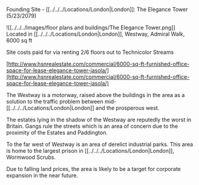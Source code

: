 Founding Site - [[../../../Locations/London|London]]: The Elegance Tower (5/23/2079) 

![[../../../Images/floor plans and buildings/The Elegance Tower.png]]
  Located in [[../../../Locations/London|London]], Westway, Admiral Walk, 6000 sq ft 

Site costs paid for via renting 2/6 floors out to Technicolor Streams 

[http://www.hsnrealestate.com/commercial/6000-sq-ft-furnished-office-space-for-lease-elegance-tower-jasola/](http://www.hsnrealestate.com/commercial/6000-sq-ft-furnished-office-space-for-lease-elegance-tower-jasola/) 

The Westway is a motorway, raised above the buildings in the area as a solution to the traffic problem between mid-[[../../../Locations/London|London]] and the prosperous west. 

The estates lying in the shadow of the Westway are reputedly the worst in Britain. Gangs rule the streets which is an area of concern due to the proximity of the Estates and Paddington. 

To the far west of Westway is an area of derelict industrial parks. This area is home to the largest prison in [[../../../Locations/London|London]], Wormwood Scrubs. 

Due to falling land prices, the area is likely to be a target for corporate expansion in the near future.